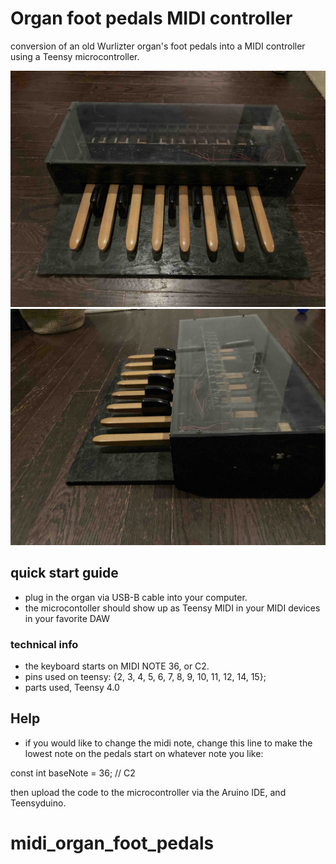 # Organ foot pedals MIDI controller

conversion of an old Wurlizter organ's foot pedals into a MIDI controller using a Teensy microcontroller. 

![Alt text](organ_front.jpg)
![Alt text](organ_side.jpg)


## quick start guide

* plug in the organ via USB-B cable into your computer. 
* the microcontoller should show up as Teensy MIDI in your MIDI devices in your favorite DAW

### technical info
- the keyboard starts on MIDI NOTE 36, or C2. 
- pins used on teensy: {2, 3, 4, 5, 6, 7, 8, 9, 10, 11, 12, 14, 15};
- parts used, Teensy 4.0


## Help
- if you would like to change the midi note, change this line to make the lowest note on the pedals start on whatever note you like:
  
const int baseNote = 36; // C2 

then upload the code to the microcontroller via the Aruino IDE, and Teensyduino. 
# midi_organ_foot_pedals
